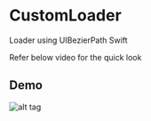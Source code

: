 # CustomLoader
Loader using UIBezierPath Swift


Refer below video for the quick look

## Demo
![alt tag](https://raw.githubusercontent.com/SaurabhBisht/CustomLoader/blob/master/animated.GIF)
                                  
